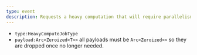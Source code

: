 ```yaml
---
type: event
description: Requests a heavy computation that will require parallelism
---
```

 - `type:HeavyComputeJobType`
 - `payload:Arc<Zeroized<T>>` all payloads must be `Arc<Zeroized>>` so they are dropped once no longer needed.